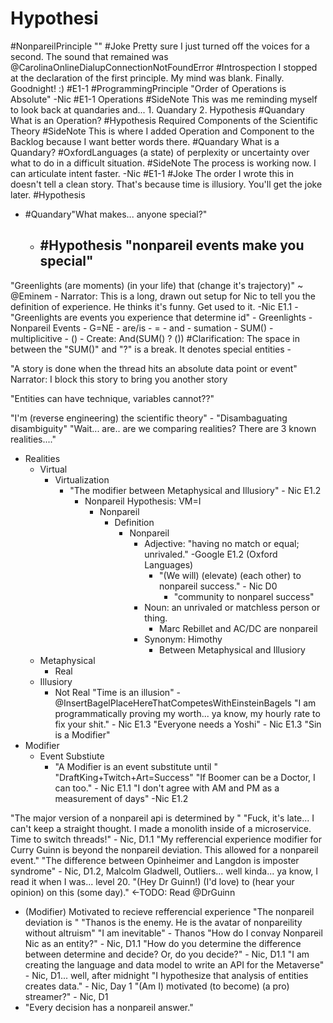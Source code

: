 # Hypothesi
#NonpareilPrinciple "" 
	#Joke Pretty sure I just turned off the voices for a second. The sound that remained was @CarolinaOnlineDialupConnectionNotFoundError
	#Introspection I stopped at the declaration of the first principle. My mind was blank. Finally. Goodnight! :) #E1-1 
#ProgrammingPrinciple "Order of Operations is Absolute" -Nic #E1-1 
	Operations #SideNote This was me reminding myself to look back at quandaries and... 
		1. Quandary
		2. Hypothesis
	#Quandary What is an Operation?
	#Hypothesis Required Components of the Scientific Theory
		#SideNote This is where I added Operation and Component to the Backlog because I want better words there.
#Quandary What is a Quandary?
	#OxfordLanguages (a state) of perplexity or uncertainty over what to do in a difficult situation.
	#SideNote The process is working now. I can articulate intent faster. -Nic #E1-1
		#Joke The order I wrote this in doesn't tell a clean story. That's because time is illusiory. You'll get the joke later.
	#Hypothesis 
	
- #Quandary"What makes... anyone special?"
	- #Hypothesis "nonpareil events make you special"
		- 
		
"Greenlights (are moments) (in your life) that (change it's trajectory)" ~ @Eminem
	- Narrator: This is a long, drawn out setup for Nic to tell you the definition of experience. He thinks it's funny. Get used to it. -Nic E1.1
	- "Greenlights are events you experience that determine id"
		- Greenlights
			- Nonpareil Events
				- G=NE
					- are/is
						- =
					- and
						- sumation
							- SUM()
						- multiplicitive
							- ()
							- Create: And(SUM() ? ())
								#Clarification: The space in between the "SUM()" and "?" is a break. It denotes special entities
								- 
	

"A story is done when the thread hits an absolute data point or event"
	Narrator: I block this story to bring you another story
	
"Entities can have technique, variables cannot??"

"I'm (reverse engineering) the scientific theory"
	- "Disambaguating disambiguity"
"Wait... are.. are we comparing realities? There are 3 known realities...."
- Realities
	- Virtual
		- Virtualization
			- "The modifier between Metaphysical and Illusiory" - Nic E1.2
				- Nonpareil Hypothesis: VM=I
					- Nonpareil
						- Definition
							- Nonpareil
								- Adjective: "having no match or equal; unrivaled." -Google E1.2 (Oxford Languages)
									-  "(We will) (elevate) (each other) to nonpareil success." - Nic D0
										- "community to nonparel success"
								- Noun: an unrivaled or matchless person or thing.
									- Marc Rebillet and AC/DC are nonpareil
								- Synonym: Himothy
									- Between Metaphysical and Illusiory
	- Metaphysical
		- Real
	- Illusiory
		- Not Real
"Time is an illusion" - @InsertBagelPlaceHereThatCompetesWithEinsteinBagels
"I am programmatically proving my worth... ya know, my hourly rate to fix your shit." - Nic E1.3
"Everyone needs a Yoshi" - Nic E1.3
"Sin is a Modifier"
- Modifier
	- Event Substiute
		- "A Modifier is an event substitute until "
"DraftKing+Twitch+Art=Success"
	"If Boomer can be a Doctor, I can too." - Nic E1.1
		"I don't agree with AM and PM as a measurement of days" -Nic E1.2
		
"The major version of a nonpareil api is determined by "
"Fuck, it's late... I can't keep a straight thought. I made a monolith inside of a microservice. Time to switch threads!" - Nic, D1.1
"My refferencial experience modifier for Curry Guinn is beyond the nonpareil deviation. This allowed for a nonpareil event."
"The difference between Opinheimer and Langdon is imposter syndrome" - Nic, D1.2, Malcolm Gladwell, Outliers... well kinda... ya know, I read it when I was... level 20. 
"(Hey Dr Guinn!) (I'd love) to (hear your opinion) on this (some day)." <-TODO: Read @DrGuinn
- (Modifier) Motivated to recieve refferencial experience
"The nonpareil deviation is "
"Thanos is the enemy. He is the avatar of nonpareility without altruism"
"I am inevitable" - Thanos
"How do I convay Nonpareil Nic as an entity?" - Nic, D1.1
"How do you determine the difference between determine and decide? Or, do you decide?" - Nic, D1.1
"I am creating the language and data model to write an API for the Metaverse" - Nic, D1... well, after midnight
"I hypothesize that analysis of entities creates data." - Nic, Day 1
"(Am I) motivated (to become) (a pro) streamer?" - Nic, D1
- "Every decision has a nonpareil answer."